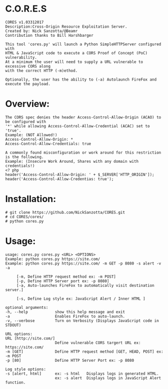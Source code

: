 # C.O.R.E.S
    CORES v1.03312017
    Description:Cross-Origin Resource Exploitation Server.
    Created by: Nick Sanzotta/@Beamr
    Contribution thanks to Bill Harshbarger
    
    This tool 'cores.py' will launch a Python SimpleHTTPServer configured with 
    HTML & JavaScript code to execute a CORS Proof of Concept (PoC) vulnerability.
    At a minimum the user will need to supply a URL vulnerable to excessive CORS along 
    with the correct HTTP (-m)ethod.
    
    Optionally, the user has the ability to (-a) Autolaunch FireFox and execute the payload.
	
# Overview:
    The CORS spec denies the header Access-Control-Allow-Origin (ACAO) to be configured with 
    '*' while allowing Access-Control-Allow-Credential (ACAC) set to 'true'.
    Example: (NOT Allowed!)
	Access-Control-Allow-Origin: *
	Access-Control-Allow-Credentials: true
	
    A commonly found misconfiguration or work around for this restriction is the following.
    Example: (Insecure Work Around, Shares with any domain with credentials!)
	<? php 
	header('Access-Control-Allow-Origin: ' + $_SERVER['HTTP_ORIGIN']);
	header('Access-Control-Allow-Credentias: true');

# Installation:
	# git clone https://github.com/NickSanzotta/CORES.git
	# cd CORES/cores/
	# python cores.py
	
# Usage:
    usage: cores.py cores.py <URL> <OPTIONS>
	Example: python cores.py https://site.com/
	Example: python cores.py https://site.com/ -m GET -p 8080 -s alert -v -a

         [-m, Define HTTP request method ex: -m POST]
         [-p, Define HTTP Server port ex: -p 8080]
         [-a, Auto-launches FireFox to automatically visit destination server.]

         [-s, Define Log style ex: JavaScript Alert / Inner HTML ]
    
    optional arguments:
    -h, --help            show this help message and exit
    -a                    Enables FireFox to auto-launch.
    -v, --verbose         Turn on Verbosity (Displays JavaScript code in STDOUT)

    URL options:
    URL [http://site.com/]
                          Define vulnerable CORS targert URL ex: https://site.com/
    -m [GET]              Define HTTP request method [GET, HEAD, POST] ex: -m POST
    -p [80]               Define HTTP Server Port ex: -p 8080

    Log style options:
    -s [alert, html]      ex: -s html   Displays logs in generated HTML.
                          ex: -s alert  Displays logs in JavaScript Alert function.

